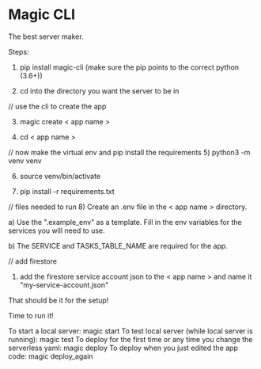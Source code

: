 # Magic CLI

The best server maker.

Steps:

1) pip install magic-cli (make sure the pip points to the correct python (3.6+))

2) cd into the directory you want the server to be in

// use the cli to create the app

3) magic create < app name >

4) cd < app name >

// now make the virtual env and pip install the requirements
5) python3 -m venv venv

6) source venv/bin/activate

7) pip install -r requirements.txt

// files needed to run
8) Create an .env file in the < app name > directory.

a) Use the ".example_env" as a template. Fill in the env variables for the services you will need to use.

b) The SERVICE and TASKS_TABLE_NAME are required for the app.

// add firestore
1) add the firestore service account json to the < app name > and name it "my-service-account.json"


That should be it for the setup!

Time to run it!

To start a local server: magic start
To test local server (while local server is running): magic test
To deploy for the first time or any time you change the serverless yaml: magic deploy
To deploy when you just edited the app code: magic deploy_again